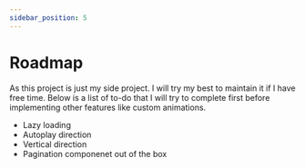 ```yaml
---
sidebar_position: 5
---
```


# Roadmap
As this project is just my side project. I will try my best to maintain it if I have free time. Below is a list of to-do that I will try to complete first before implementing other features like custom animations.
- Lazy loading
- Autoplay direction
- Vertical direction
- Pagination componenet out of the box